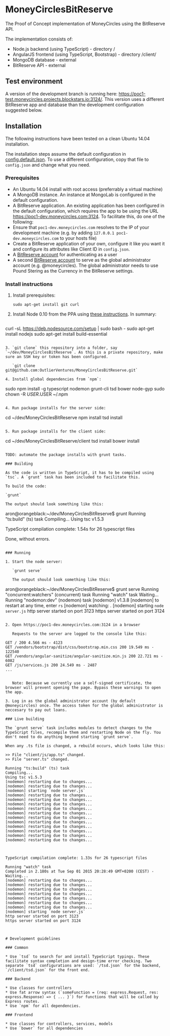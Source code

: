 # MoneyCirclesBitReserve
The Proof of Concept implementation of MoneyCircles using the BitReserve API.

The implementation consists of:
- Node.js backend (using TypeScript) - directory /
- AngularJS frontend (using TypeScript, Bootstrap) - directory /client/
- MongoDB database - external
- BitReserve API - external
 
## Test environment

A version of the development branch is running here: https://poc1-test.moneycircles.projects.blockstars.io:3124/. This version uses a different BitReserve app and database than the development configuration suggested below.

## Installation

The following instructions have been tested on a clean Ubuntu 14.04 installation.

The installation steps assume the default configuration in [config.default.json](config.default.json). To use a different configuration, copy that file to `config.json` and change what you need.

### Prerequisites

* An Ubuntu 14.04 install with root access (preferrably a virtual machine)
* A MongoDB instance. An instance at MongoLab is configured in the default configuration.
* A BitReserve application. An existing application has been configured in the default configuration, which requires the app to be using the URL https://poc1-dev.moneycircles.com:3124. To facilitate this, do one of the following:
 * Ensure that `poc1-dev.moneycircles.com` resolves to the IP of your development machine (e.g. by adding `127.0.0.1 poc1-dev.moneycircles.com` to your hosts file)
 * Create a BitReserve application of your own, configure it like you want it and configure its attributes like Client ID in `config.json`.
* A [BitReserve account](https://bitreserve.org/signup) for authenticating as a user
* A second [BitReserve account](https://bitreserve.org/signup) to serve as the global administrator account (e.g. @moneycircles). The global administrator needs to use Pound Stering as the Currency in the BitReserve settings.

### Install instructions

1. Install prerequisites:

   `sudo apt-get install git curl`

2. Install Node 0.10 from the PPA using [these instructions](https://www.digitalocean.com/community/tutorials/how-to-install-node-js-on-an-ubuntu-14-04-server). In summary:
   ```
curl -sL https://deb.nodesource.com/setup | sudo bash -
sudo apt-get install nodejs
sudo apt-get install build-essential
```

3. `git clone` this repository into a folder, say `~/dev/MoneyCirclesBitReserve`. As this is a private repository, make sure an SSH key or token has been configured.

   `git clone git@github.com:OutlierVentures/MoneyCirclesBitReserve.git`

4. Install global dependencies from `npm`:

   ```
sudo npm install -g typescript nodemon grunt-cli tsd bower node-gyp
sudo chown -R $USER.$USER ~/.npm
```

4. Run package installs for the server side:

   ```
cd ~/dev/MoneyCirclesBitReserve
npm install
tsd install
```

5. Run package installs for the client side:

   ```
cd ~/dev/MoneyCirclesBitReserve/client
tsd install
bower install
```

TODO: automate the package installs with grunt tasks.

### Building

As the code is written in TypeScript, it has to be compiled using `tsc`. A `grunt` task has been included to facilitate this.

To build the code:

`grunt`

The output should look something like this:

```
aron@orangeblack:~/dev/MoneyCirclesBitReserve$ grunt
Running "ts:build" (ts) task
Compiling...
Using tsc v1.5.3



TypeScript compilation complete: 1.54s for 26 typescript files

Done, without errors.
```

### Running

1. Start the node server:

   `grunt serve`

   The output should look something like this:

   ```
aron@orangeblack:~/dev/MoneyCirclesBitReserve$ grunt serve
Running "concurrent:watchers" (concurrent) task
    Running "watch" task
    Waiting...
    Running "nodemon:dev" (nodemon) task
    [nodemon] v1.3.8
    [nodemon] to restart at any time, enter `rs`
    [nodemon] watching: *.*
    [nodemon] starting `node server.js`
    http server started on port 3123
    https server started on port 3124
```

2. Open https://poc1-dev.moneycircles.com:3124 in a browser

   Requests to the server are logged to the console like this:

   ```
    GET / 200 4.566 ms - 4123
    GET /vendors/bootstrap/dist/css/bootstrap.min.css 200 19.549 ms - 122540
    GET /vendors/angular-sanitize/angular-sanitize.min.js 200 22.721 ms - 6082
    GET /js/services.js 200 24.549 ms - 2487
    ...
```

   Note: Because we currently use a self-signed certificate, the browser will prevent opening the page. Bypass these warnings to open the app.

3. Log in as the global administrator account (by default @moneycircles) once. The access token for the global administrator is neccesary to pay out loans.

### Live building

The `grunt serve` task includes modules to detect changes to the TypeScript files, recompile them and restarting Node on the fly. You don't need to do anything beyond starting `grunt serve`.

When any .ts file is changed, a rebuild occurs, which looks like this:

```
    >> File "client/js/app.ts" changed.
    >> File "server.ts" changed.

    Running "ts:build" (ts) task
    Compiling...
    Using tsc v1.5.3
    [nodemon] restarting due to changes...
    [nodemon] restarting due to changes...
    [nodemon] starting `node server.js`
    [nodemon] restarting due to changes...
    [nodemon] restarting due to changes...
    [nodemon] restarting due to changes...
    [nodemon] restarting due to changes...
    [nodemon] restarting due to changes...
    [nodemon] restarting due to changes...
    [nodemon] restarting due to changes...
    [nodemon] restarting due to changes...
    [nodemon] restarting due to changes...
    [nodemon] restarting due to changes...
    [nodemon] restarting due to changes...



    TypeScript compilation complete: 1.33s for 26 typescript files

    Running "watch" task
    Completed in 2.180s at Tue Sep 01 2015 20:28:49 GMT+0200 (CEST) - Waiting...
    [nodemon] restarting due to changes...
    [nodemon] restarting due to changes...
    [nodemon] restarting due to changes...
    [nodemon] restarting due to changes...
    [nodemon] restarting due to changes...
    [nodemon] restarting due to changes...
    [nodemon] restarting due to changes...
    [nodemon] starting `node server.js`
    http server started on port 3123
    https server started on port 3124
```


# Development guidelines

### Common

* Use `tsd` to search for and install TypeScript typings. These facilitate syntax completion and design-time error checking. Two separate `tsd` configurations are used: `/tsd.json` for the backend, `/client/tsd.json` for the front end.

### Backend

* Use classes for controllers
* Use fat arrow syntax (`someFunction = (req: express.Request, res: express.Response) => { ... }`) for functions that will be called by Express routes.
* Use `npm` for all dependencies.

### Frontend

* Use classes for controllers, services, models
* Use `bower` for all dependencies
